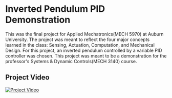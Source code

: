 # Inverted Pendulum PID Demonstration
This was the final project for Applied Mechatronics(MECH 5970) at Auburn University. The project was meant to reflect the four major concepts learned in the class: Sensing, Actuation, Computation, and Mechanical Design.  For this project, an inverted pendulum controlled by a variable PID controller was chosen.  This project was meant to be a demonstration for the professor's Systems & Dynamic Controls(MECH 3140) course.

## Project Video
[![Project Video](https://img.youtube.com/vi/PuW2v3_iuz4/0.jpg)](https://youtu.be/PuW2v3_iuz4)
